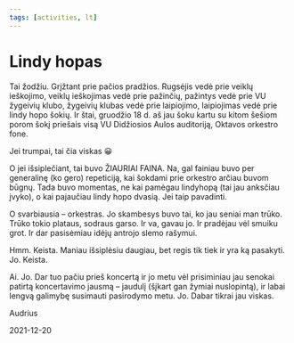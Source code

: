 ```yaml
---
tags: [activities, lt]
---
```


# Lindy hopas

Tai žodžiu. Grįžtant prie pačios pradžios. Rugsėjis vedė prie veiklų ieškojimo, veiklų ieškojimas vedė prie pažinčių, pažintys vedė prie VU žygeivių klubo, žygeivių klubas vedė prie laipiojimo, <!-- truncate --> laipiojimas vedė prie lindy hopo šokių. Ir štai, gruodžio 18 d. aš jau šoku kartu su kitom šešiom porom šokį priešais visą VU Didžiosios Aulos auditoriją, Oktavos orkestro fone.

Jei trumpai, tai čia viskas 😀

O jei išsiplečiant, tai buvo ŽIAURIAI FAINA. Na, gal fainiau buvo per generalinę (ko gero) repeticiją, kai šokdami prie orkestro arčiau buvom būgnų. Tada buvo momentas, ne kai pamėgau lindyhopą (tai jau anksčiau įvyko), o kai pajaučiau lindy hopo dvasią. Jei taip pavadinti.

O svarbiausia – orkestras. Jo skambesys buvo tai, ko jau seniai man trūko. Trūko tokio plataus, sodraus garso. Ir va, gavau jo. Ir pradėjau vėl smuiku grot. Ir dar pasisėmiau idėjų antrojo slemo rašymui.

Hmm. Keista. Maniau išsiplėsiu daugiau, bet regis tik tiek ir yra ką pasakyti. Jo. Keista.

Ai. Jo. Dar tuo pačiu prieš koncertą ir jo metu vėl prisiminiau jau senokai patirtą koncertavimo jausmą – jaudulį (šįkart gan žymiai nuslopintą), ir labai lengvą galimybę susimauti pasirodymo metu. Jo. Dabar tikrai jau viskas.

Audrius

2021-12-20
